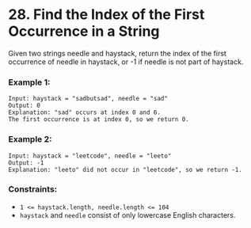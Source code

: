 # 28. Find the Index of the First Occurrence in a String

Given two strings needle and haystack, return the index of the first occurrence of needle in haystack, or -1 if needle is not part of haystack.

### Example 1:

```
Input: haystack = "sadbutsad", needle = "sad"
Output: 0
Explanation: "sad" occurs at index 0 and 6.
The first occurrence is at index 0, so we return 0.
```

### Example 2:

```
Input: haystack = "leetcode", needle = "leeto"
Output: -1
Explanation: "leeto" did not occur in "leetcode", so we return -1.
```

### Constraints:

- `1 <= haystack.length, needle.length <= 104`
- `haystack` and `needle` consist of only lowercase English characters.

